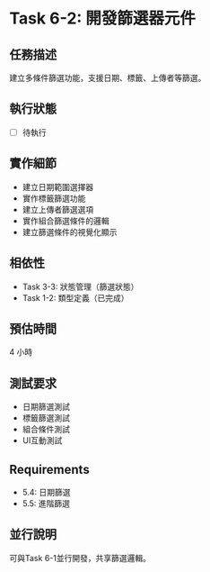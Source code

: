 # Task 6-2: 開發篩選器元件

## 任務描述

建立多條件篩選功能，支援日期、標籤、上傳者等篩選。

## 執行狀態

- [ ] 待執行

## 實作細節

- 建立日期範圍選擇器
- 實作標籤篩選功能
- 建立上傳者篩選選項
- 實作組合篩選條件的邏輯
- 建立篩選條件的視覺化顯示

## 相依性

- Task 3-3: 狀態管理（篩選狀態）
- Task 1-2: 類型定義（已完成）

## 預估時間

4 小時

## 測試要求

- 日期篩選測試
- 標籤篩選測試
- 組合條件測試
- UI互動測試

## Requirements

- 5.4: 日期篩選
- 5.5: 進階篩選

## 並行說明

可與Task 6-1並行開發，共享篩選邏輯。
